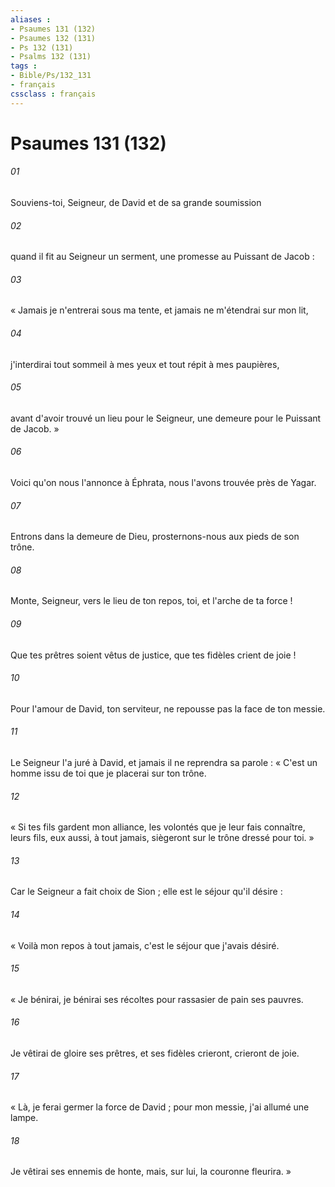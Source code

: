 ```yaml
---
aliases : 
- Psaumes 131 (132)
- Psaumes 132 (131)
- Ps 132 (131)
- Psalms 132 (131)
tags : 
- Bible/Ps/132_131
- français
cssclass : français
---
```


# Psaumes 131 (132)

###### 01
Souviens-toi, Seigneur, de David et de sa grande soumission
###### 02
quand il fit au Seigneur un serment, une promesse au Puissant de Jacob :
###### 03
« Jamais je n'entrerai sous ma tente, et jamais ne m'étendrai sur mon lit,
###### 04
j'interdirai tout sommeil à mes yeux et tout répit à mes paupières,
###### 05
avant d'avoir trouvé un lieu pour le Seigneur, une demeure pour le Puissant de Jacob. »
###### 06
Voici qu'on nous l'annonce à Éphrata, nous l'avons trouvée près de Yagar.
###### 07
Entrons dans la demeure de Dieu, prosternons-nous aux pieds de son trône.
###### 08
Monte, Seigneur, vers le lieu de ton repos, toi, et l'arche de ta force !
###### 09
Que tes prêtres soient vêtus de justice, que tes fidèles crient de joie !
###### 10
Pour l'amour de David, ton serviteur, ne repousse pas la face de ton messie.
###### 11
Le Seigneur l'a juré à David, et jamais il ne reprendra sa parole : « C'est un homme issu de toi que je placerai sur ton trône.
###### 12
« Si tes fils gardent mon alliance, les volontés que je leur fais connaître, leurs fils, eux aussi, à tout jamais, siègeront sur le trône dressé pour toi. »
###### 13
Car le Seigneur a fait choix de Sion ; elle est le séjour qu'il désire :
###### 14
« Voilà mon repos à tout jamais, c'est le séjour que j'avais désiré.
###### 15
« Je bénirai, je bénirai ses récoltes pour rassasier de pain ses pauvres.
###### 16
Je vêtirai de gloire ses prêtres, et ses fidèles crieront, crieront de joie.
###### 17
« Là, je ferai germer la force de David ; pour mon messie, j'ai allumé une lampe.
###### 18
Je vêtirai ses ennemis de honte, mais, sur lui, la couronne fleurira. »
